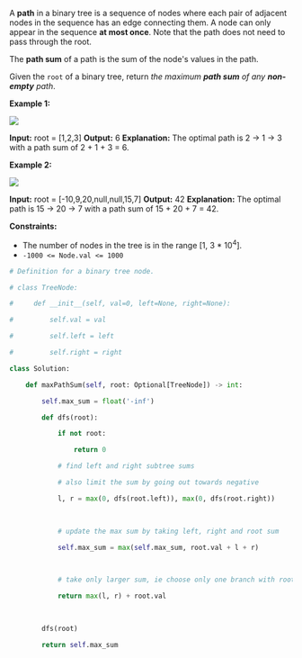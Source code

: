 A **path** in a binary tree is a sequence of nodes where each pair of adjacent nodes in the sequence has an edge connecting them. A node can only appear in the sequence **at most once**. Note that the path does not need to pass through the root.

The **path sum** of a path is the sum of the node's values in the path.

Given the `root` of a binary tree, return _the maximum **path sum** of any **non-empty** path_.

**Example 1:**

![](https://assets.leetcode.com/uploads/2020/10/13/exx1.jpg)

**Input:** root = [1,2,3]
**Output:** 6
**Explanation:** The optimal path is 2 -> 1 -> 3 with a path sum of 2 + 1 + 3 = 6.

**Example 2:**

![](https://assets.leetcode.com/uploads/2020/10/13/exx2.jpg)

**Input:** root = [-10,9,20,null,null,15,7]
**Output:** 42
**Explanation:** The optimal path is 15 -> 20 -> 7 with a path sum of 15 + 20 + 7 = 42.

**Constraints:**

-   The number of nodes in the tree is in the range [1, 3 * 10<sup>4</sup>].
-   `-1000 <= Node.val <= 1000`

```python
# Definition for a binary tree node.

# class TreeNode:

#     def __init__(self, val=0, left=None, right=None):

#         self.val = val

#         self.left = left

#         self.right = right

class Solution:

    def maxPathSum(self, root: Optional[TreeNode]) -> int:

        self.max_sum = float('-inf')

        def dfs(root):

            if not root:

                return 0

            # find left and right subtree sums

            # also limit the sum by going out towards negative

            l, r = max(0, dfs(root.left)), max(0, dfs(root.right))

  

            # update the max sum by taking left, right and root sum

            self.max_sum = max(self.max_sum, root.val + l + r)

  

            # take only larger sum, ie choose only one branch with root

            return max(l, r) + root.val

  

        dfs(root)

        return self.max_sum
```